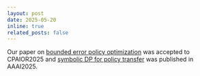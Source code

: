 ```yaml
---
layout: post
date: 2025-05-20
inline: true
related_posts: false
---
```


Our paper on [bounded error policy optimization](https://arxiv.org/html/2401.12243v2) was accepted to CPAIOR2025
and [symbolic DP for policy transfer](https://ojs.aaai.org/index.php/AAAI/article/view/34864) was published in AAAI2025.